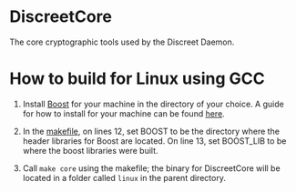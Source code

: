 # DiscreetCore
The core cryptographic tools used by the Discreet Daemon.

# How to build for Linux using GCC

1. Install [Boost](https://www.boost.org/users/history/version_1_78_0.html) for your machine in the directory of your choice. A guide for how to install for your machine can be found [here](https://www.boost.org/doc/libs/1_78_0/more/getting_started/unix-variants.html).

2. In the [makefile](../blob/master/DiscreetCore/Makefile), on lines 12, set BOOST to be the directory where the header libraries for Boost are located. On line 13, set BOOST_LIB to be where the boost libraries were built.

3. Call `make core` using the makefile; the binary for DiscreetCore will be located in a folder called `linux` in the parent directory.
